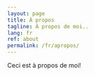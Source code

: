 ```yaml
---
layout: page
title: À propos
tagline: À propos de moi..
lang: fr
ref: about
permalink: /fr/apropos/
---
```


Ceci est à propos de moi!
